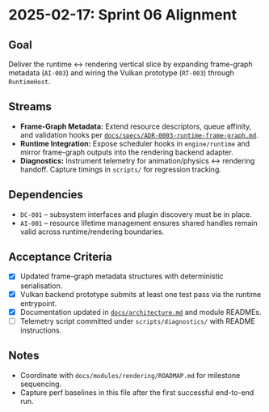 # 2025-02-17: Sprint 06 Alignment

## Goal
Deliver the runtime ↔ rendering vertical slice by expanding frame-graph metadata (`AI-003`) and wiring the Vulkan prototype (`RT-003`) through `RuntimeHost`.

## Streams
- **Frame-Graph Metadata:** Extend resource descriptors, queue affinity, and validation hooks per [`docs/specs/ADR-0003-runtime-frame-graph.md`](../specs/ADR-0003-runtime-frame-graph.md).
- **Runtime Integration:** Expose scheduler hooks in `engine/runtime` and mirror frame-graph outputs into the rendering backend adapter.
- **Diagnostics:** Instrument telemetry for animation/physics ↔ rendering handoff. Capture timings in `scripts/` for regression tracking.

## Dependencies
- `DC-001` – subsystem interfaces and plugin discovery must be in place.
- `AI-001` – resource lifetime management ensures shared handles remain valid across runtime/rendering boundaries.

## Acceptance Criteria
- [x] Updated frame-graph metadata structures with deterministic serialisation.
- [x] Vulkan backend prototype submits at least one test pass via the runtime entrypoint.
- [x] Documentation updated in [`docs/architecture.md`](../architecture.md) and module READMEs.
- [ ] Telemetry script committed under `scripts/diagnostics/` with README instructions.

## Notes
- Coordinate with `docs/modules/rendering/ROADMAP.md` for milestone sequencing.
- Capture perf baselines in this file after the first successful end-to-end run.
